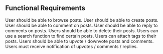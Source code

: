 ## Functional Requirements
User should be able to browse posts.
User should be able to create posts.
User should be able to comment on posts.
User should be able to reply to comments on posts.
Users should be able to delete their posts.
Users can use a search function to find certain posts.
Users can attach tags to their posts.
Users should be able to upvote / downvote posts and comments.
Users must receive notification of upvotes / comments / replies.
